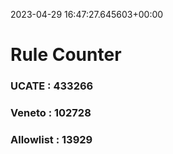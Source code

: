 2023-04-29 16:47:27.645603+00:00
# Rule Counter 
 ### UCATE : 433266

 ### Veneto : 102728

 ### Allowlist : 13929